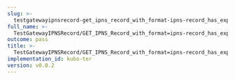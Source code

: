 ```yaml
---
slug: >-
  testgatewayipnsrecord-get_ipns_record_with_format-ipns-record_has_expected_http_headers_and_valid_key-header_content-type
full_name: >-
  TestGatewayIPNSRecord/GET_IPNS_Record_with_format=ipns-record_has_expected_HTTP_headers_and_valid_key/Header_Content-Type
outcome: pass
title: >-
  TestGatewayIPNSRecord/GET_IPNS_Record_with_format=ipns-record_has_expected_HTTP_headers_and_valid_key/Header_Content-Type
implementation_id: kubo-ter
version: v0.0.2
---
```


